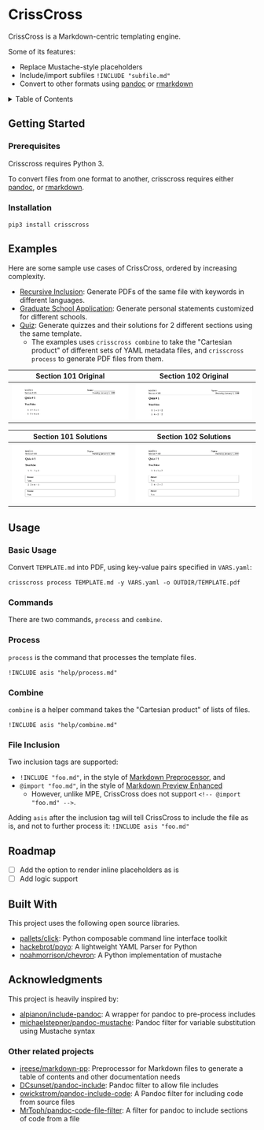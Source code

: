 <!-- ![](https://img.shields.io/pypi/pyversions/crisscross) -->

# CrissCross

CrissCross is a Markdown-centric templating engine. 

Some of its features: 

- Replace Mustache-style placeholders
- Include/import subfiles `!INCLUDE "subfile.md"`
- Convert to other formats using [pandoc](https://pandoc.org/) or [rmarkdown](https://github.com/rstudio/rmarkdown)

<details>
<summary>Table of Contents</summary>
- [CrissCross](#crisscross)
  - [Getting Started](#getting-started)
    - [Prerequisites](#prerequisites)
    - [Installation](#installation)
  - [Examples](#examples)
  - [Usage](#usage)
    - [Basic Usage](#basic-usage)
    - [Commands](#commands)
    - [Process](#process)
    - [Combine](#combine)
    - [File Inclusion](#file-inclusion)
  - [Roadmap](#roadmap)
  - [Built With](#built-with)
  - [Acknowledgments](#acknowledgments)
    - [Other related projects](#other-related-projects)
</details>

## Getting Started

### Prerequisites

Crisscross requires Python 3.

To convert files from one format to another, crisscross requires either [pandoc](https://github.com/jgm/pandoc), or [rmarkdown](https://github.com/rstudio/rmarkdown).


### Installation

```
pip3 install crisscross
```

## Examples

Here are some sample use cases of CrissCross, ordered by increasing complexity. 

- [Recursive Inclusion](examples/lang): Generate PDFs of the same file with keywords in different languages. 
- [Graduate School Application](examples/app): Generate personal statements customized for different schools. 
- [Quiz](examples/quiz): Generate quizzes and their solutions for 2 different sections using the same template. 
  - The examples uses `crisscross combine` to take the "Cartesian product" of different sets of YAML metadata files, and `crisscross process` to generate PDF files from them. 

Section 101 Original            |  Section 102 Original
:-------------------------:|:-------------------------:
![](screenshots/quiz1_101.png)  |  ![](screenshots/quiz1_102.png)

Section 101 Solutions            |  Section 102 Solutions
:-------------------------:|:-------------------------:
![](screenshots/quiz1_101_soln.png)  |  ![](screenshots/quiz1_102_soln.png)

## Usage

### Basic Usage

Convert `TEMPLATE.md` into PDF, using key-value pairs specified in `VARS.yaml`:

```shell
crisscross process TEMPLATE.md -y VARS.yaml -o OUTDIR/TEMPLATE.pdf
```

### Commands

There are two commands, `process` and `combine`.

### Process

`process` is the command that processes the template files. 

```
!INCLUDE asis "help/process.md"
```

### Combine

`combine` is a helper command takes the "Cartesian product" of lists of files. 

```shell
!INCLUDE asis "help/combine.md"
```

### File Inclusion

Two inclusion tags are supported:

- `!INCLUDE "foo.md"`, in the style of [Markdown Preprocessor](https://github.com/jreese/markdown-pp#includes), and
- `@import "foo.md"`, in the style of [Markdown Preview Enhanced](https://shd101wyy.github.io/markdown-preview-enhanced/#/file-imports)
  - However, unlike MPE, CrissCross does not support `<!-- @import "foo.md" -->`. 

Adding `asis` after the inclusion tag will tell CrissCross to include the file as is, and not to further process it: `!INCLUDE asis "foo.md"`

## Roadmap

- [ ] Add the option to render inline placeholders as is
- [ ] Add logic support

## Built With

This project uses the following open source libraries.

- [pallets/click](https://github.com/pallets/click): Python composable command line interface toolkit
- [hackebrot/poyo](https://github.com/hackebrot/poyo): A lightweight YAML Parser for Python
- [noahmorrison/chevron](https://github.com/noahmorrison/chevron): A Python implementation of mustache

## Acknowledgments

This project is heavily inspired by:

- [alpianon/include-pandoc](https://github.com/alpianon/include-pandoc): A wrapper for pandoc to pre-process includes
- [michaelstepner/pandoc-mustache](https://github.com/michaelstepner/pandoc-mustache): Pandoc filter for variable substitution using Mustache syntax
  
### Other related projects

- [jreese/markdown-pp](https://github.com/jreese/markdown-pp): Preprocessor for Markdown files to generate a table of contents and other documentation needs
- [DCsunset/pandoc-include](https://github.com/DCsunset/pandoc-include): Pandoc filter to allow file includes
- [owickstrom/pandoc-include-code](https://github.com/owickstrom/pandoc-include-code): A Pandoc filter for including code from source files
- [MrToph/pandoc-code-file-filter](https://github.com/MrToph/pandoc-code-file-filter): A filter for pandoc to include sections of code from a file
